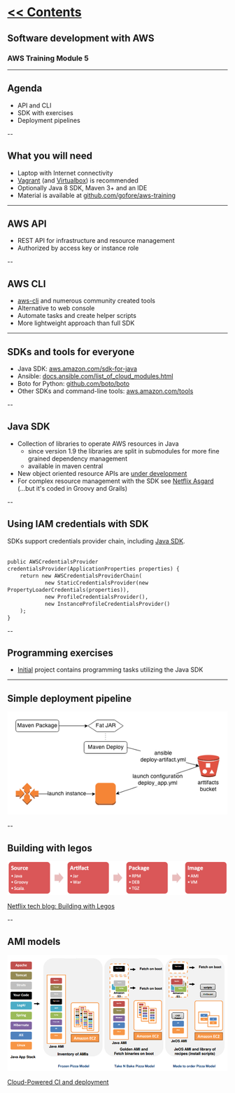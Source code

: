 # [<< Contents](README.md)

## Software development with AWS
### AWS Training Module 5

---

## Agenda

- API and CLI
- SDK with exercises
- Deployment pipelines

--

## What you will need

- Laptop with Internet connectivity
- [Vagrant](https://www.vagrantup.com/) (and [Virtualbox](https://www.virtualbox.org/)) is recommended
- Optionally Java 8 SDK, Maven 3+ and an IDE
- Material is available at [github.com/gofore/aws-training](https://github.com/gofore/aws-training)

---

## AWS API

- REST API for infrastructure and resource management
- Authorized by access key or instance role

--

## AWS CLI

- [aws-cli](https://github.com/aws/aws-cli) and numerous community created tools
- Alternative to web console
- Automate tasks and create helper scripts
- More lightweight approach than full SDK

---

## SDKs and tools for everyone

- Java SDK: [aws.amazon.com/sdk-for-java](http://aws.amazon.com/sdk-for-java/)
- Ansible: [docs.ansible.com/list_of_cloud_modules.html](http://docs.ansible.com/list_of_cloud_modules.html)
- Boto for Python: [github.com/boto/boto](https://github.com/boto/boto)
- Other SDKs and command-line tools: [aws.amazon.com/tools](http://aws.amazon.com/tools/)

--

## Java SDK

- Collection of libraries to operate AWS resources in Java
  - since version 1.9 the libraries are split in submodules for more fine grained dependency management
  - available in maven central
- New object oriented resource APIs are [under development](https://github.com/awslabs/aws-sdk-java-resources)
- For complex resource management with the SDK see [Netflix Asgard](https://github.com/Netflix/asgard) (...but it's coded in Groovy and Grails)

--

## Using IAM credentials with SDK

SDKs support credentials provider chain, including [Java SDK](https://github.com/gofore/aws-training/blob/master/workshop/complete/aws-workshop-common/src/main/java/com/gofore/aws/workshop/common/di/AwsModule.java#L58-64).

<pre><code data-trim="" class="java">
public AWSCredentialsProvider credentialsProvider(ApplicationProperties properties) {
    return new AWSCredentialsProviderChain(
            new StaticCredentialsProvider(new PropertyLoaderCredentials(properties)),
            new ProfileCredentialsProvider(),
            new InstanceProfileCredentialsProvider()
    );
}
</code></pre>

--

## Programming exercises

- [Initial](https://github.com/gofore/aws-training/tree/master/workshop/initial) project contains programming tasks utilizing the Java SDK

---

## Simple deployment pipeline

![Deployment pipeline](/images/deployment_pipeline.png)

--

## Building with legos

![Build process](/images/netflix_build_legos.png)

[Netflix tech blog: Building with Legos](http://techblog.netflix.com/2011/08/building-with-legos.html)

--

## AMI models

![AMI models](/images/ami-models.png)

[Cloud-Powered CI and deployment](http://www.slideshare.net/AmazonWebServices/cloudpowered-continuous-integration-and-deployment-architectures-jinesh-varia)
